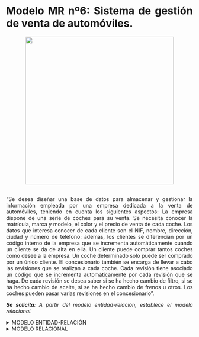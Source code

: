 <div align="justify">

# Modelo MR nº6: Sistema de gestión de venta de automóviles.

<div align="center">

<img src="https://github.com/jpexposito/base-datos/raw/main/MR/tareas/tarea6/img/venta-coche.png" width="400px"/>
</div>

</br>

“Se desea diseñar una base de datos para almacenar y gestionar la información empleada por una empresa dedicada a la venta de automóviles, teniendo en cuenta los siguientes aspectos: La empresa dispone de una serie de coches para su venta. Se necesita conocer la matrícula, marca y modelo, el color y el precio de venta de cada coche. Los datos que interesa conocer de cada cliente son el NIF, nombre, dirección, ciudad y número de teléfono: además, los clientes se diferencian por un código interno de la empresa que se incrementa automáticamente cuando un cliente se da de alta en ella. Un cliente puede comprar tantos coches como desee a la empresa. Un coche determinado solo puede ser comprado por un único cliente. El concesionario también se encarga de llevar a cabo las revisiones que se realizan a cada coche. Cada revisión tiene asociado un código que se incrementa automáticamente por cada revisión que se haga. De cada revisión se desea saber si se ha hecho cambio de filtro, si se ha hecho cambio de aceite, si se ha hecho cambio de frenos u otros. Los coches pueden pasar varias revisiones en el concesionario”.

_**Se solicita**: A partir del modelo entidad-relación, establece el modelo relacional._

<details>
<summary>MODELO ENTIDAD-RELACIÓN</summary>
   
  </br>
  
  <img src="https://github.com/jpexposito/base-datos/raw/main/MR/tareas/tarea6/img/automoviles-diagrama.drawio.png">

  </br>
</details>

<details>
<summary>MODELO RELACIONAL</summary>

  </br>
  
  <img src="https://github.com/samugd17/base-datos-bae-/blob/main/TAREAS/Tarea9/Ejercicio6/IMG/MR.N%C2%BA6.drawio.png">

  </br>
</details>


</div>
